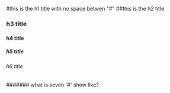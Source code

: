 #this is the h1 title with no space betwen "#"
##this is the h2 title
### h3 title
#### h4 title
##### h5 title
###### h6 title
####### what is seven '#' show like?
